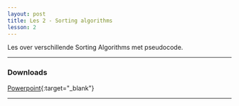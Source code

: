 ```yaml
---
layout: post
title: Les 2 - Sorting algorithms
lesson: 2
---
```


Les over verschillende Sorting Algorithms met pseudocode.

***

### Downloads

[Powerpoint](https://drive.google.com/file/d/1SwxflAiKVtE2sPnhi6FlNqZg9zFSXqr8/view?usp=sharing){:target="_blank"}

***